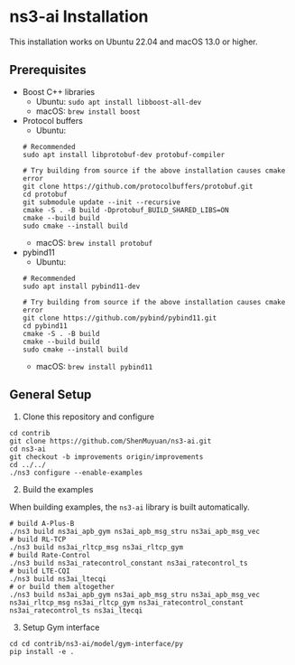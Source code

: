 # ns3-ai Installation

This installation works on Ubuntu 22.04 and macOS 13.0 or higher.

## Prerequisites

- Boost C++ libraries
    - Ubuntu: `sudo apt install libboost-all-dev`
    - macOS: `brew install boost`
- Protocol buffers
    - Ubuntu:
    ```shell
    # Recommended
    sudo apt install libprotobuf-dev protobuf-compiler
    
    # Try building from source if the above installation causes cmake error
    git clone https://github.com/protocolbuffers/protobuf.git
    cd protobuf
    git submodule update --init --recursive
    cmake -S . -B build -Dprotobuf_BUILD_SHARED_LIBS=ON
    cmake --build build
    sudo cmake --install build
    ```
    - macOS: `brew install protobuf`
- pybind11
    - Ubuntu:
    ```shell
    # Recommended
    sudo apt install pybind11-dev
    
    # Try building from source if the above installation causes cmake error
    git clone https://github.com/pybind/pybind11.git
    cd pybind11
    cmake -S . -B build
    cmake --build build
    sudo cmake --install build
    ```
    - macOS: `brew install pybind11`

## General Setup

1. Clone this repository and configure

```shell
cd contrib
git clone https://github.com/ShenMuyuan/ns3-ai.git
cd ns3-ai
git checkout -b improvements origin/improvements
cd ../../
./ns3 configure --enable-examples
```

2. Build the examples

When building examples, the `ns3-ai` library is built automatically.

```shell
# build A-Plus-B
./ns3 build ns3ai_apb_gym ns3ai_apb_msg_stru ns3ai_apb_msg_vec
# build RL-TCP
./ns3 build ns3ai_rltcp_msg ns3ai_rltcp_gym
# build Rate-Control
./ns3 build ns3ai_ratecontrol_constant ns3ai_ratecontrol_ts
# build LTE-CQI
./ns3 build ns3ai_ltecqi
# or build them altogether
./ns3 build ns3ai_apb_gym ns3ai_apb_msg_stru ns3ai_apb_msg_vec ns3ai_rltcp_msg ns3ai_rltcp_gym ns3ai_ratecontrol_constant ns3ai_ratecontrol_ts ns3ai_ltecqi
```

3. Setup Gym interface

```shell
cd cd contrib/ns3-ai/model/gym-interface/py
pip install -e .
```
